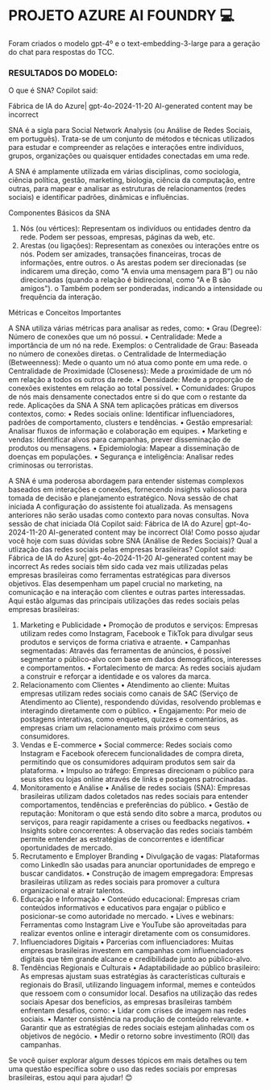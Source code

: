 # PROJETO AZURE AI FOUNDRY 💻

Foram criados o modelo gpt-4º e o text-embedding-3-large para a geração do chat para respostas do TCC.

### RESULTADOS DO MODELO:

O que é SNA?
Copilot said:

Fábrica de IA do Azure| gpt-4o-2024-11-20
AI-generated content may be incorrect

SNA é a sigla para Social Network Analysis (ou Análise de Redes Sociais, em português). Trata-se de um conjunto de métodos e técnicas utilizados para estudar e compreender as relações e interações entre indivíduos, grupos, organizações ou quaisquer entidades conectadas em uma rede.

A SNA é amplamente utilizada em várias disciplinas, como sociologia, ciência política, gestão, marketing, biologia, ciência da computação, entre outras, para mapear e analisar as estruturas de relacionamentos (redes sociais) e identificar padrões, dinâmicas e influências.

Componentes Básicos da SNA
1.	Nós (ou vértices): Representam os indivíduos ou entidades dentro da rede. Podem ser pessoas, empresas, páginas da web, etc.
2.	Arestas (ou ligações): Representam as conexões ou interações entre os nós. Podem ser amizades, transações financeiras, trocas de informações, entre outros.
o	As arestas podem ser direcionadas (se indicarem uma direção, como "A envia uma mensagem para B") ou não direcionadas (quando a relação é bidirecional, como "A e B são amigos").
o	Também podem ser ponderadas, indicando a intensidade ou frequência da interação.

Métricas e Conceitos Importantes

A SNA utiliza várias métricas para analisar as redes, como:
•	Grau (Degree): Número de conexões que um nó possui.
•	Centralidade: Mede a importância de um nó na rede. Exemplos:
o	Centralidade de Grau: Baseada no número de conexões diretas.
o	Centralidade de Intermediação (Betweenness): Mede o quanto um nó atua como ponte em uma rede.
o	Centralidade de Proximidade (Closeness): Mede a proximidade de um nó em relação a todos os outros da rede.
•	Densidade: Mede a proporção de conexões existentes em relação ao total possível.
•	Comunidades: Grupos de nós mais densamente conectados entre si do que com o restante da rede.
Aplicações da SNA
A SNA tem aplicações práticas em diversos contextos, como:
•	Redes sociais online: Identificar influenciadores, padrões de comportamento, clusters e tendências.
•	Gestão empresarial: Analisar fluxos de informação e colaboração em equipes.
•	Marketing e vendas: Identificar alvos para campanhas, prever disseminação de produtos ou mensagens.
•	Epidemiologia: Mapear a disseminação de doenças em populações.
•	Segurança e inteligência: Analisar redes criminosas ou terroristas.

A SNA é uma poderosa abordagem para entender sistemas complexos baseados em interações e conexões, fornecendo insights valiosos para tomada de decisão e planejamento estratégico.
Nova sessão de chat iniciada
A configuração do assistente foi atualizada. As mensagens anteriores não serão usadas como contexto para novas consultas.
Nova sessão de chat iniciada
Olá
Copilot said:
Fábrica de IA do Azure| gpt-4o-2024-11-20
AI-generated content may be incorrect
Olá! Como posso ajudar você hoje com suas dúvidas sobre SNA (Análise de Redes Sociais)?
Qual a utlização das redes sociais pelas empresas brasileiras?
Copilot said:
Fábrica de IA do Azure| gpt-4o-2024-11-20
AI-generated content may be incorrect
As redes sociais têm sido cada vez mais utilizadas pelas empresas brasileiras como ferramentas estratégicas para diversos objetivos. Elas desempenham um papel crucial no marketing, na comunicação e na interação com clientes e outras partes interessadas. Aqui estão algumas das principais utilizações das redes sociais pelas empresas brasileiras:
1. Marketing e Publicidade
•	Promoção de produtos e serviços: Empresas utilizam redes como Instagram, Facebook e TikTok para divulgar seus produtos e serviços de forma criativa e atraente.
•	Campanhas segmentadas: Através das ferramentas de anúncios, é possível segmentar o público-alvo com base em dados demográficos, interesses e comportamentos.
•	Fortalecimento de marca: As redes sociais ajudam a construir e reforçar a identidade e os valores da marca.
2. Relacionamento com Clientes
•	Atendimento ao cliente: Muitas empresas utilizam redes sociais como canais de SAC (Serviço de Atendimento ao Cliente), respondendo dúvidas, resolvendo problemas e interagindo diretamente com o público.
•	Engajamento: Por meio de postagens interativas, como enquetes, quizzes e comentários, as empresas criam um relacionamento mais próximo com seus consumidores.
3. Vendas e E-commerce
•	Social commerce: Redes sociais como Instagram e Facebook oferecem funcionalidades de compra direta, permitindo que os consumidores adquiram produtos sem sair da plataforma.
•	Impulso ao tráfego: Empresas direcionam o público para seus sites ou lojas online através de links e postagens patrocinadas.
4. Monitoramento e Análise
•	Análise de redes sociais (SNA): Empresas brasileiras utilizam dados coletados nas redes sociais para entender comportamentos, tendências e preferências do público.
•	Gestão de reputação: Monitoram o que está sendo dito sobre a marca, produtos ou serviços, para reagir rapidamente a crises ou feedbacks negativos.
•	Insights sobre concorrentes: A observação das redes sociais também permite entender as estratégias de concorrentes e identificar oportunidades de mercado.
5. Recrutamento e Employer Branding
•	Divulgação de vagas: Plataformas como LinkedIn são usadas para anunciar oportunidades de emprego e buscar candidatos.
•	Construção de imagem empregadora: Empresas brasileiras utilizam as redes sociais para promover a cultura organizacional e atrair talentos.
6. Educação e Informação
•	Conteúdo educacional: Empresas criam conteúdos informativos e educativos para engajar o público e posicionar-se como autoridade no mercado.
•	Lives e webinars: Ferramentas como Instagram Live e YouTube são aproveitadas para realizar eventos online e interagir diretamente com os consumidores.
7. Influenciadores Digitais
•	Parcerias com influenciadores: Muitas empresas brasileiras investem em campanhas com influenciadores digitais que têm grande alcance e credibilidade junto ao público-alvo.
8. Tendências Regionais e Culturais
•	Adaptabilidade ao público brasileiro: As empresas ajustam suas estratégias às características culturais e regionais do Brasil, utilizando linguagem informal, memes e conteúdos que ressoem com o consumidor local.
Desafios na utilização das redes sociais
Apesar dos benefícios, as empresas brasileiras também enfrentam desafios, como:
•	Lidar com crises de imagem nas redes sociais.
•	Manter consistência na produção de conteúdo relevante.
•	Garantir que as estratégias de redes sociais estejam alinhadas com os objetivos de negócio.
•	Medir o retorno sobre investimento (ROI) das campanhas.

Se você quiser explorar algum desses tópicos em mais detalhes ou tem uma questão específica sobre o uso das redes sociais por empresas brasileiras, estou aqui para ajudar! 😊





